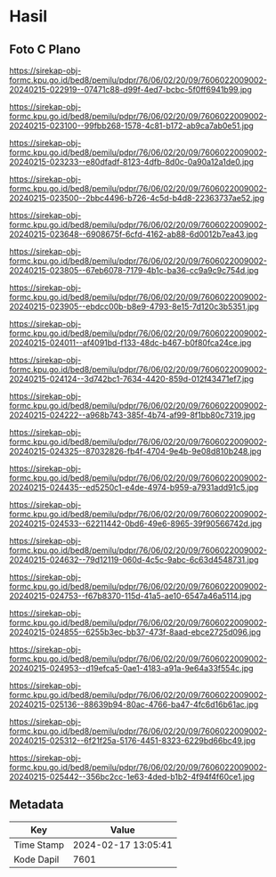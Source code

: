 # Hasil

## Foto C Plano

https://sirekap-obj-formc.kpu.go.id/bed8/pemilu/pdpr/76/06/02/20/09/7606022009002-20240215-022919--07471c88-d99f-4ed7-bcbc-5f0ff6941b99.jpg

https://sirekap-obj-formc.kpu.go.id/bed8/pemilu/pdpr/76/06/02/20/09/7606022009002-20240215-023100--99fbb268-1578-4c81-b172-ab9ca7ab0e51.jpg

https://sirekap-obj-formc.kpu.go.id/bed8/pemilu/pdpr/76/06/02/20/09/7606022009002-20240215-023233--e80dfadf-8123-4dfb-8d0c-0a90a12a1de0.jpg

https://sirekap-obj-formc.kpu.go.id/bed8/pemilu/pdpr/76/06/02/20/09/7606022009002-20240215-023500--2bbc4496-b726-4c5d-b4d8-22363737ae52.jpg

https://sirekap-obj-formc.kpu.go.id/bed8/pemilu/pdpr/76/06/02/20/09/7606022009002-20240215-023648--6908675f-6cfd-4162-ab88-6d0012b7ea43.jpg

https://sirekap-obj-formc.kpu.go.id/bed8/pemilu/pdpr/76/06/02/20/09/7606022009002-20240215-023805--67eb6078-7179-4b1c-ba36-cc9a9c9c754d.jpg

https://sirekap-obj-formc.kpu.go.id/bed8/pemilu/pdpr/76/06/02/20/09/7606022009002-20240215-023905--ebdcc00b-b8e9-4793-8e15-7d120c3b5351.jpg

https://sirekap-obj-formc.kpu.go.id/bed8/pemilu/pdpr/76/06/02/20/09/7606022009002-20240215-024011--af4091bd-f133-48dc-b467-b0f80fca24ce.jpg

https://sirekap-obj-formc.kpu.go.id/bed8/pemilu/pdpr/76/06/02/20/09/7606022009002-20240215-024124--3d742bc1-7634-4420-859d-012f43471ef7.jpg

https://sirekap-obj-formc.kpu.go.id/bed8/pemilu/pdpr/76/06/02/20/09/7606022009002-20240215-024222--a968b743-385f-4b74-af99-8f1bb80c7319.jpg

https://sirekap-obj-formc.kpu.go.id/bed8/pemilu/pdpr/76/06/02/20/09/7606022009002-20240215-024325--87032826-fb4f-4704-9e4b-9e08d810b248.jpg

https://sirekap-obj-formc.kpu.go.id/bed8/pemilu/pdpr/76/06/02/20/09/7606022009002-20240215-024435--ed5250c1-e4de-4974-b959-a7931add91c5.jpg

https://sirekap-obj-formc.kpu.go.id/bed8/pemilu/pdpr/76/06/02/20/09/7606022009002-20240215-024533--62211442-0bd6-49e6-8965-39f90566742d.jpg

https://sirekap-obj-formc.kpu.go.id/bed8/pemilu/pdpr/76/06/02/20/09/7606022009002-20240215-024632--79d12119-060d-4c5c-9abc-6c63d4548731.jpg

https://sirekap-obj-formc.kpu.go.id/bed8/pemilu/pdpr/76/06/02/20/09/7606022009002-20240215-024753--f67b8370-115d-41a5-ae10-6547a46a5114.jpg

https://sirekap-obj-formc.kpu.go.id/bed8/pemilu/pdpr/76/06/02/20/09/7606022009002-20240215-024855--6255b3ec-bb37-473f-8aad-ebce2725d096.jpg

https://sirekap-obj-formc.kpu.go.id/bed8/pemilu/pdpr/76/06/02/20/09/7606022009002-20240215-024953--d19efca5-0ae1-4183-a91a-9e64a33f554c.jpg

https://sirekap-obj-formc.kpu.go.id/bed8/pemilu/pdpr/76/06/02/20/09/7606022009002-20240215-025136--88639b94-80ac-4766-ba47-4fc6d16b61ac.jpg

https://sirekap-obj-formc.kpu.go.id/bed8/pemilu/pdpr/76/06/02/20/09/7606022009002-20240215-025312--6f21f25a-5176-4451-8323-6229bd66bc49.jpg

https://sirekap-obj-formc.kpu.go.id/bed8/pemilu/pdpr/76/06/02/20/09/7606022009002-20240215-025442--356bc2cc-1e63-4ded-b1b2-4f94f4f60ce1.jpg


## Metadata

| Key        | Value               |
| ---------- | ------------------- |
| Time Stamp | 2024-02-17 13:05:41 |
| Kode Dapil | 7601                |



